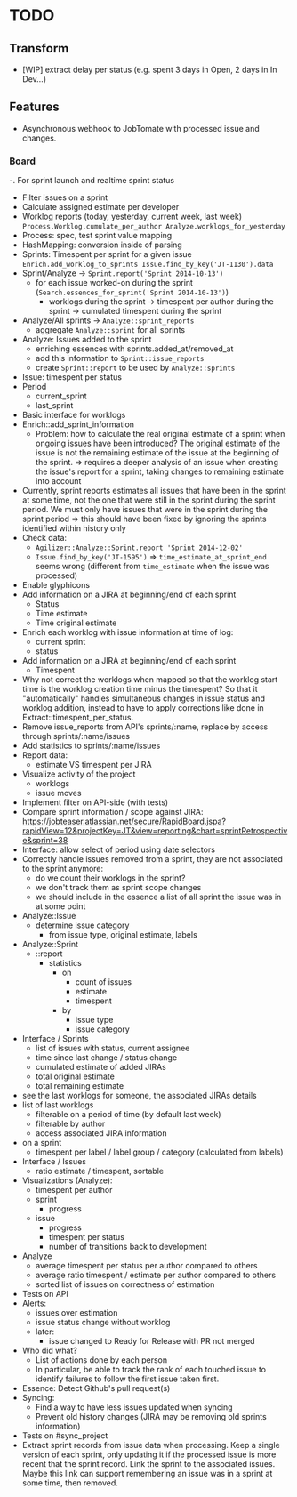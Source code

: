 # TODO

## Transform

- [WIP] extract delay per status (e.g. spent 3 days in Open, 2 days in In Dev...)

## Features

- Asynchronous webhook to JobTomate with processed issue and changes.

### Board
-. For sprint launch and realtime sprint status
  - Filter issues on a sprint
  - Calculate assigned estimate per developer
- Worklog reports (today, yesterday, current week, last week)
    `Process.Worklog.cumulate_per_author Analyze.worklogs_for_yesterday`
- Process: spec, test sprint value mapping
- HashMapping: conversion inside of parsing
- Sprints: Timespent per sprint for a given issue
    `Enrich.add_worklog_to_sprints Issue.find_by_key('JT-1130').data`
- Sprint/Analyze
  -> `Sprint.report('Sprint 2014-10-13')`
  - for each issue worked-on during the sprint
    (`Search.essences_for_sprint('Sprint 2014-10-13')`)
    - worklogs during the sprint
      -> timespent per author during the sprint
      -> cumulated timespent during the sprint
- Analyze/All sprints
  -> `Analyze::sprint_reports`
  - aggregate `Analyze::sprint` for all sprints
- Analyze: Issues added to the sprint
  - enriching essences with sprints.added_at/removed_at
  - add this information to `Sprint::issue_reports`
  - create `Sprint::report` to be used by `Analyze::sprints`
- Issue: timespent per status
- Period
  - current_sprint
  - last_sprint
- Basic interface for worklogs
- Enrich::add_sprint_information
  - Problem: how to calculate the real original estimate
    of a sprint when ongoing issues have been introduced?
    The original estimate of the issue is not the remaining
    estimate of the issue at the beginning of the sprint.
      => requires a deeper analysis of an issue when creating
         the issue's report for a sprint, taking changes to
         remaining estimate into account
- Currently, sprint reports estimates all issues that have been in the sprint at some time, not the one that were still in the sprint during the sprint period. We must only have issues that were in the sprint during the sprint period => this should have been fixed by ignoring the sprints identified within history only
- Check data:
  - `Agilizer::Analyze::Sprint.report 'Sprint 2014-12-02'`
  - `Issue.find_by_key('JT-1595')` => `time_estimate_at_sprint_end` seems wrong (different from `time_estimate` when the issue was processed)
- Enable glyphicons
- Add information on a JIRA at beginning/end of each sprint
  - Status
  - Time estimate
  - Time original estimate
- Enrich each worklog with issue information at time of log:
  - current sprint
  - status
- Add information on a JIRA at beginning/end of each sprint
  - Timespent
- Why not correct the worklogs when mapped so that the worklog start time is the worklog creation time minus the timespent? So that it "automatically" handles simultaneous changes in issue status and worklog addition, instead to have to apply corrections like done in Extract::timespent_per_status.
- Remove issue_reports from API's sprints/:name, replace by
  access through sprints/:name/issues
- Add statistics to sprints/:name/issues
- Report data:
  - estimate VS timespent per JIRA
- Visualize activity of the project
  * worklogs
  * issue moves
- Implement filter on API-side (with tests)
- Compare sprint information / scope against JIRA:
  https://jobteaser.atlassian.net/secure/RapidBoard.jspa?rapidView=12&projectKey=JT&view=reporting&chart=sprintRetrospective&sprint=38
- Interface: allow select of period using date selectors
- Correctly handle issues removed from a sprint, they are not associated
  to the sprint anymore:
    - do we count their worklogs in the sprint?
    - we don't track them as sprint scope changes
    - we should include in the essence a list of all sprint
      the issue was in at some point
- Analyze::Issue
  - determine issue category
    - from issue type, original estimate, labels
- Analyze::Sprint
  - ::report
    - statistics
      - on
        - count of issues
        - estimate
        - timespent
      - by
        - issue type
        - issue category
- Interface / Sprints
  - list of issues with status, current assignee
  - time since last change / status change
  - cumulated estimate of added JIRAs
  - total original estimate
  - total remaining estimate
- see the last worklogs for someone, the associated JIRAs details
- list of last worklogs
  - filterable on a period of time (by default last week)
  - filterable by author
  - access associated JIRA information
- on a sprint
  - timespent per label / label group / category (calculated from labels)
- Interface / Issues
  - ratio estimate / timespent, sortable
- Visualizations (Analyze):
  - timespent per author
  - sprint
    - progress
  - issue
    - progress
    - timespent per status
    - number of transitions back to development
- Analyze
  - average timespent per status per author compared to others
  - average ratio timespent / estimate per author compared to others
  - sorted list of issues on correctness of estimation
- Tests on API
- Alerts:
  - issues over estimation
  - issue status change without worklog
  - later:
    - issue changed to Ready for Release with PR not merged
- Who did what?
  - List of actions done by each person
  - In particular, be able to track the rank of each touched issue to identify failures to follow the first issue taken first.
- Essence: Detect Github's pull request(s)
- Syncing:
  - Find a way to have less issues updated when syncing
  - Prevent old history changes (JIRA may be removing old
  sprints information)
- Tests on #sync_project
- Extract sprint records from issue data when processing. Keep a single version of each sprint, only updating it if the processed issue is more recent that the sprint record. Link the sprint to the associated issues. Maybe this link can support remembering an issue was in a sprint at some time, then removed.
